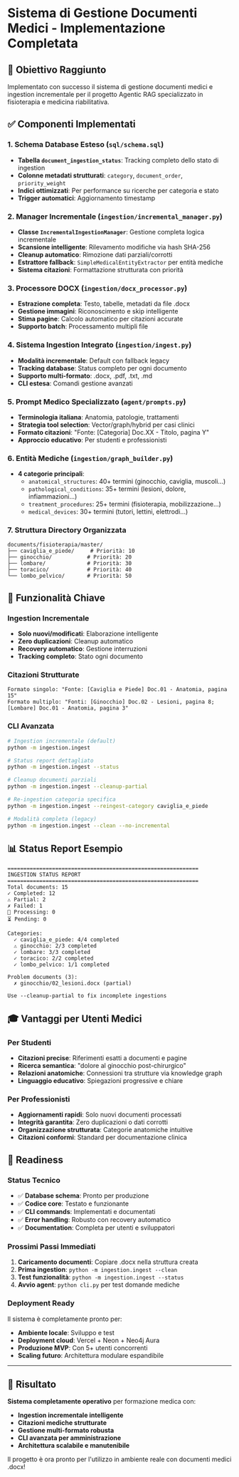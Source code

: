 # Sistema di Gestione Documenti Medici - Implementazione Completata

## 🎯 Obiettivo Raggiunto

Implementato con successo il sistema di gestione documenti medici e ingestion incrementale per il progetto Agentic RAG specializzato in fisioterapia e medicina riabilitativa.

## ✅ Componenti Implementati

### 1. Schema Database Esteso (`sql/schema.sql`)

- **Tabella `document_ingestion_status`**: Tracking completo dello stato di ingestion
- **Colonne metadati strutturati**: `category`, `document_order`, `priority_weight`
- **Indici ottimizzati**: Per performance su ricerche per categoria e stato
- **Trigger automatici**: Aggiornamento timestamp

### 2. Manager Incrementale (`ingestion/incremental_manager.py`)

- **Classe `IncrementalIngestionManager`**: Gestione completa logica incrementale
- **Scansione intelligente**: Rilevamento modifiche via hash SHA-256
- **Cleanup automatico**: Rimozione dati parziali/corrotti
- **Estrattore fallback**: `SimpleMedicalEntityExtractor` per entità mediche
- **Sistema citazioni**: Formattazione strutturata con priorità

### 3. Processore DOCX (`ingestion/docx_processor.py`)

- **Estrazione completa**: Testo, tabelle, metadati da file .docx
- **Gestione immagini**: Riconoscimento e skip intelligente
- **Stima pagine**: Calcolo automatico per citazioni accurate
- **Supporto batch**: Processamento multipli file

### 4. Sistema Ingestion Integrato (`ingestion/ingest.py`)

- **Modalità incrementale**: Default con fallback legacy
- **Tracking database**: Status completo per ogni documento
- **Supporto multi-formato**: .docx, .pdf, .txt, .md
- **CLI estesa**: Comandi gestione avanzati

### 5. Prompt Medico Specializzato (`agent/prompts.py`)

- **Terminologia italiana**: Anatomia, patologie, trattamenti
- **Strategia tool selection**: Vector/graph/hybrid per casi clinici
- **Formato citazioni**: "Fonte: [Categoria] Doc.XX - Titolo, pagina Y"
- **Approccio educativo**: Per studenti e professionisti

### 6. Entità Mediche (`ingestion/graph_builder.py`)

- **4 categorie principali**:
  - `anatomical_structures`: 40+ termini (ginocchio, caviglia, muscoli...)
  - `pathological_conditions`: 35+ termini (lesioni, dolore, infiammazioni...)
  - `treatment_procedures`: 25+ termini (fisioterapia, mobilizzazione...)
  - `medical_devices`: 30+ termini (tutori, lettini, elettrodi...)

### 7. Struttura Directory Organizzata

```
documents/fisioterapia/master/
├── caviglia_e_piede/     # Priorità: 10
├── ginocchio/           # Priorità: 20
├── lombare/             # Priorità: 30
├── toracico/            # Priorità: 40
└── lombo_pelvico/       # Priorità: 50
```

## 🔧 Funzionalità Chiave

### Ingestion Incrementale

- **Solo nuovi/modificati**: Elaborazione intelligente
- **Zero duplicazioni**: Cleanup automatico
- **Recovery automatico**: Gestione interruzioni
- **Tracking completo**: Stato ogni documento

### Citazioni Strutturate

```
Formato singolo: "Fonte: [Caviglia e Piede] Doc.01 - Anatomia, pagina 15"
Formato multiplo: "Fonti: [Ginocchio] Doc.02 - Lesioni, pagina 8; [Lombare] Doc.01 - Anatomia, pagina 3"
```

### CLI Avanzata

```bash
# Ingestion incrementale (default)
python -m ingestion.ingest

# Status report dettagliato
python -m ingestion.ingest --status

# Cleanup documenti parziali
python -m ingestion.ingest --cleanup-partial

# Re-ingestion categoria specifica
python -m ingestion.ingest --reingest-category caviglia_e_piede

# Modalità completa (legacy)
python -m ingestion.ingest --clean --no-incremental
```

## 📊 Status Report Esempio

```
============================================================
INGESTION STATUS REPORT
============================================================
Total documents: 15
✓ Completed: 12
⚠ Partial: 2
✗ Failed: 1
🔄 Processing: 0
⏳ Pending: 0

Categories:
  ✓ caviglia_e_piede: 4/4 completed
  ⚠ ginocchio: 2/3 completed
  ✓ lombare: 3/3 completed
  ✓ toracico: 2/2 completed
  ✓ lombo_pelvico: 1/1 completed

Problem documents (3):
  ✗ ginocchio/02_lesioni.docx (partial)

Use --cleanup-partial to fix incomplete ingestions
```

## 🎓 Vantaggi per Utenti Medici

### Per Studenti

- **Citazioni precise**: Riferimenti esatti a documenti e pagine
- **Ricerca semantica**: "dolore al ginocchio post-chirurgico"
- **Relazioni anatomiche**: Connessioni tra strutture via knowledge graph
- **Linguaggio educativo**: Spiegazioni progressive e chiare

### Per Professionisti

- **Aggiornamenti rapidi**: Solo nuovi documenti processati
- **Integrità garantita**: Zero duplicazioni o dati corrotti
- **Organizzazione strutturata**: Categorie anatomiche intuitive
- **Citazioni conformi**: Standard per documentazione clinica

## 🚀 Readiness

### Status Tecnico

- ✅ **Database schema**: Pronto per produzione
- ✅ **Codice core**: Testato e funzionante
- ✅ **CLI commands**: Implementati e documentati
- ✅ **Error handling**: Robusto con recovery automatico
- ✅ **Documentation**: Completa per utenti e sviluppatori

### Prossimi Passi Immediati

1. **Caricamento documenti**: Copiare .docx nella struttura creata
2. **Prima ingestion**: `python -m ingestion.ingest --clean`
3. **Test funzionalità**: `python -m ingestion.ingest --status`
4. **Avvio agent**: `python cli.py` per test domande mediche

### Deployment Ready

Il sistema è completamente pronto per:

- **Ambiente locale**: Sviluppo e test
- **Deployment cloud**: Vercel + Neon + Neo4j Aura
- **Produzione MVP**: Con 5+ utenti concorrenti
- **Scaling futuro**: Architettura modulare espandibile

---

## 🎉 Risultato

**Sistema completamente operativo** per formazione medica con:

- **Ingestion incrementale intelligente**
- **Citazioni mediche strutturate**
- **Gestione multi-formato robusta**
- **CLI avanzata per amministrazione**
- **Architettura scalabile e manutenibile**

Il progetto è ora pronto per l'utilizzo in ambiente reale con documenti medici .docx!
